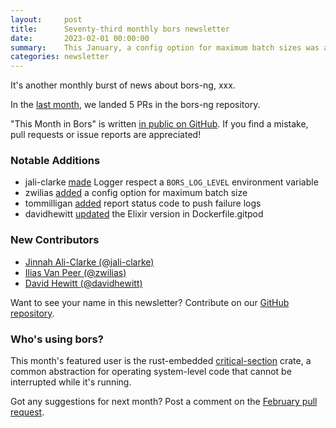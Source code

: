 ```yaml
---
layout:     post
title:      Seventy-third monthly bors newsletter
date:       2023-02-01 00:00:00
summary:    This January, a config option for maximum batch sizes was added
categories: newsletter
---
```


It's another monthly burst of news about bors-ng, xxx.

In the [last month](https://github.com/bors-ng/bors-ng/pulls?q=is%3Apr+is%3Amerged+closed%3A2023-01-01..2023-01-31),
we landed 5 PRs in the bors-ng repository.

"This Month in Bors" is written [in public on GitHub][GitHub for TMiB].
If you find a mistake, pull requests or issue reports are appreciated!

[GitHub for TMiB]: https://github.com/bors-ng/bors-ng.github.io


### Notable Additions

* jali-clarke [made](https://github.com/bors-ng/bors-ng/pull/1602) Logger respect a `BORS_LOG_LEVEL` environment variable
* zwilias [added](https://github.com/bors-ng/bors-ng/pull/1600) a config option for maximum batch size
* tommilligan [added](https://github.com/bors-ng/bors-ng/pull/1599) report status code to push failure logs
* davidhewitt [updated](https://github.com/bors-ng/bors-ng/pull/1597) the Elixir version in Dockerfile.gitpod


### New Contributors

* [Jinnah Ali-Clarke (@jali-clarke)](https://github.com/jali-clarke)
* [Ilias Van Peer (@zwilias)](https://github.com/zwilias)
* [David Hewitt (@davidhewitt)](https://github.com/davidhewitt)

Want to see your name in this newsletter? Contribute on our [GitHub repository](https://github.com/bors-ng/bors-ng).


### Who's using bors?

This month's featured user is the rust-embedded [critical-section](https://github.com/rust-embedded/critical-section) crate, a common abstraction for operating system-level code that cannot be interrupted while it's running.

Got any suggestions for next month?
Post a comment on the [February pull request](https://github.com/bors-ng/bors-ng.github.io/pull/190).
